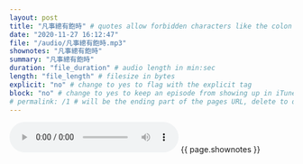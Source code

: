 ```yaml
---
layout: post
title: "凡事總有飽時" # quotes allow forbidden characters like the colon
date: "2020-11-27 16:12:47"
file: "/audio/凡事總有飽時.mp3"
shownotes: "凡事總有飽時"
summary: "凡事總有飽時"
duration: "file_duration" # audio length in min:sec
length: "file_length" # filesize in bytes
explicit: "no" # change to yes to flag with the explicit tag
block: "no" # change to yes to keep an episode from showing up in iTunes
# permalink: /1 # will be the ending part of the pages URL, delete to default to the title
---
```


<audio controls>
<source src="{{site.url}}{{site.baseurl}}{{ page.file }}" type="audio/x-mp3">
Your browser does not support the audio element.
</audio>
{{ page.shownotes }}
